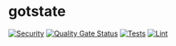 # gotstate

[![Security](https://github.com/KeplerOps/gotstate/actions/workflows/security.yml/badge.svg)](https://github.com/KeplerOps/gotstate/actions/workflows/security.yml)
[![Quality Gate Status](https://sonarcloud.io/api/project_badges/measure?project=Brad-Edwards_gotstate&metric=alert_status)](https://sonarcloud.io/summary/new_code?id=Brad-Edwards_gotstate)
[![Tests](https://github.com/KeplerOps/gotstate/actions/workflows/test.yml/badge.svg)](https://github.com/KeplerOps/gotstate/actions/workflows/test.yml)
[![Lint](https://github.com/KeplerOps/gotstate/actions/workflows/lint.yml/badge.svg)](https://github.com/KeplerOps/gotstate/actions/workflows/lint.yml)

